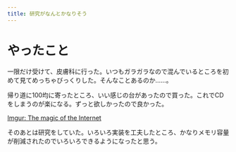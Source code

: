 ```yaml
---
title: 研究がなんとかなりそう
---
```


# やったこと

一限だけ受けて、皮膚科に行った。いつもガラガラなので混んでいるところを初めて見てめっちゃびっくりした。そんなことあるのか……。

帰り道に100均に寄ったところ、いい感じの台があったので買った。これでCDをしまうのが楽になる。ずっと欲しかったので良かった。

<a href="https://imgur.com/a/CpNL9Wv" class="embedly-card">Imgur: The magic of the Internet</a>

そのあとは研究をしていた。いろいろ実装を工夫したところ、かなりメモリ容量が削減されたのでいろいろできるようになったと思う。